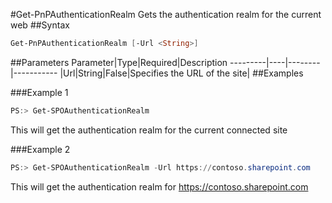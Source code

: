 #Get-PnPAuthenticationRealm
Gets the authentication realm for the current web
##Syntax
```powershell
Get-PnPAuthenticationRealm [-Url <String>]
```


##Parameters
Parameter|Type|Required|Description
---------|----|--------|-----------
|Url|String|False|Specifies the URL of the site|
##Examples

###Example 1
```powershell
PS:> Get-SPOAuthenticationRealm
```
This will get the authentication realm for the current connected site

###Example 2
```powershell
PS:> Get-SPOAuthenticationRealm -Url https://contoso.sharepoint.com
```
This will get the authentication realm for https://contoso.sharepoint.com

